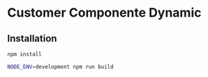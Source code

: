 # Customer Componente Dynamic

## Installation
```bash
npm install

NODE_ENV=development npm run build
```
